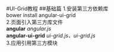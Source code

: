 #UI-Grid教程
##基础篇 
1.安装第三方依赖库   
bower install angular-ui-grid   
2.页面引入第三方库文件    
**angular** *angular.js*  
**angular-ui-grid** *ui-grid.js、ui-grid.js*   
3.应用引用第三方模块


